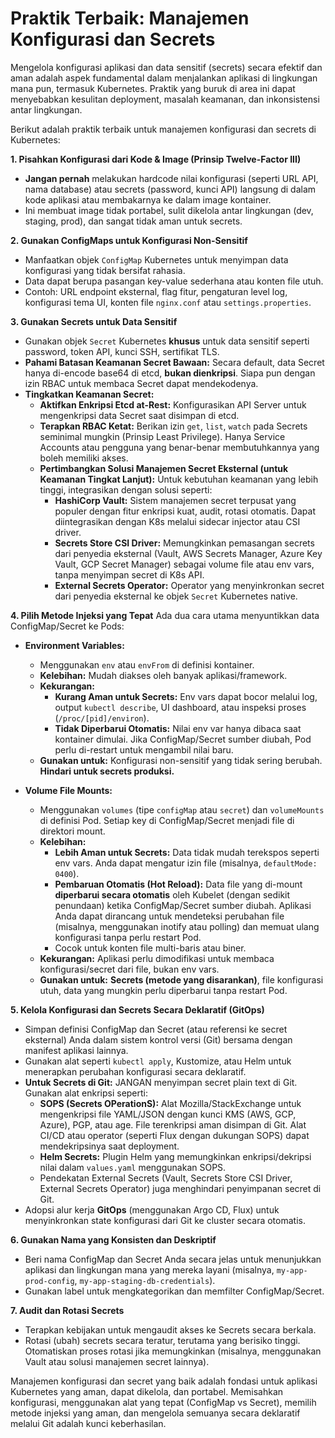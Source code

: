 # Praktik Terbaik: Manajemen Konfigurasi dan Secrets

Mengelola konfigurasi aplikasi dan data sensitif (secrets) secara efektif dan aman adalah aspek fundamental dalam menjalankan aplikasi di lingkungan mana pun, termasuk Kubernetes. Praktik yang buruk di area ini dapat menyebabkan kesulitan deployment, masalah keamanan, dan inkonsistensi antar lingkungan.

Berikut adalah praktik terbaik untuk manajemen konfigurasi dan secrets di Kubernetes:

**1. Pisahkan Konfigurasi dari Kode & Image (Prinsip Twelve-Factor III)**
   *   **Jangan pernah** melakukan hardcode nilai konfigurasi (seperti URL API, nama database) atau secrets (password, kunci API) langsung di dalam kode aplikasi atau membakarnya ke dalam image kontainer.
   *   Ini membuat image tidak portabel, sulit dikelola antar lingkungan (dev, staging, prod), dan sangat tidak aman untuk secrets.

**2. Gunakan ConfigMaps untuk Konfigurasi Non-Sensitif**
   *   Manfaatkan objek `ConfigMap` Kubernetes untuk menyimpan data konfigurasi yang tidak bersifat rahasia.
   *   Data dapat berupa pasangan key-value sederhana atau konten file utuh.
   *   Contoh: URL endpoint eksternal, flag fitur, pengaturan level log, konfigurasi tema UI, konten file `nginx.conf` atau `settings.properties`.

**3. Gunakan Secrets untuk Data Sensitif**
   *   Gunakan objek `Secret` Kubernetes **khusus** untuk data sensitif seperti password, token API, kunci SSH, sertifikat TLS.
   *   **Pahami Batasan Keamanan Secret Bawaan:** Secara default, data Secret hanya di-encode base64 di etcd, **bukan dienkripsi**. Siapa pun dengan izin RBAC untuk membaca Secret dapat mendekodenya.
   *   **Tingkatkan Keamanan Secret:**
        *   **Aktifkan Enkripsi Etcd at-Rest:** Konfigurasikan API Server untuk mengenkripsi data Secret saat disimpan di etcd.
        *   **Terapkan RBAC Ketat:** Berikan izin `get`, `list`, `watch` pada Secrets seminimal mungkin (Prinsip Least Privilege). Hanya Service Accounts atau pengguna yang benar-benar membutuhkannya yang boleh memiliki akses.
        *   **Pertimbangkan Solusi Manajemen Secret Eksternal (untuk Keamanan Tingkat Lanjut):** Untuk kebutuhan keamanan yang lebih tinggi, integrasikan dengan solusi seperti:
            *   **HashiCorp Vault:** Sistem manajemen secret terpusat yang populer dengan fitur enkripsi kuat, audit, rotasi otomatis. Dapat diintegrasikan dengan K8s melalui sidecar injector atau CSI driver.
            *   **Secrets Store CSI Driver:** Memungkinkan pemasangan secrets dari penyedia eksternal (Vault, AWS Secrets Manager, Azure Key Vault, GCP Secret Manager) sebagai volume file atau env vars, tanpa menyimpan secret di K8s API.
            *   **External Secrets Operator:** Operator yang menyinkronkan secret dari penyedia eksternal ke objek `Secret` Kubernetes native.

**4. Pilih Metode Injeksi yang Tepat**
   Ada dua cara utama menyuntikkan data ConfigMap/Secret ke Pods:

   *   **Environment Variables:**
        *   Menggunakan `env` atau `envFrom` di definisi kontainer.
        *   **Kelebihan:** Mudah diakses oleh banyak aplikasi/framework.
        *   **Kekurangan:**
            *   **Kurang Aman untuk Secrets:** Env vars dapat bocor melalui log, output `kubectl describe`, UI dashboard, atau inspeksi proses (`/proc/[pid]/environ`).
            *   **Tidak Diperbarui Otomatis:** Nilai env var hanya dibaca saat kontainer dimulai. Jika ConfigMap/Secret sumber diubah, Pod perlu di-restart untuk mengambil nilai baru.
        *   **Gunakan untuk:** Konfigurasi non-sensitif yang tidak sering berubah. **Hindari untuk secrets produksi.**

   *   **Volume File Mounts:**
        *   Menggunakan `volumes` (tipe `configMap` atau `secret`) dan `volumeMounts` di definisi Pod. Setiap key di ConfigMap/Secret menjadi file di direktori mount.
        *   **Kelebihan:**
            *   **Lebih Aman untuk Secrets:** Data tidak mudah terekspos seperti env vars. Anda dapat mengatur izin file (misalnya, `defaultMode: 0400`).
            *   **Pembaruan Otomatis (Hot Reload):** Data file yang di-mount **diperbarui secara otomatis** oleh Kubelet (dengan sedikit penundaan) ketika ConfigMap/Secret sumber diubah. Aplikasi Anda dapat dirancang untuk mendeteksi perubahan file (misalnya, menggunakan inotify atau polling) dan memuat ulang konfigurasi tanpa perlu restart Pod.
            *   Cocok untuk konten file multi-baris atau biner.
        *   **Kekurangan:** Aplikasi perlu dimodifikasi untuk membaca konfigurasi/secret dari file, bukan env vars.
        *   **Gunakan untuk:** **Secrets (metode yang disarankan)**, file konfigurasi utuh, data yang mungkin perlu diperbarui tanpa restart Pod.

**5. Kelola Konfigurasi dan Secrets Secara Deklaratif (GitOps)**
   *   Simpan definisi ConfigMap dan Secret (atau referensi ke secret eksternal) Anda dalam sistem kontrol versi (Git) bersama dengan manifest aplikasi lainnya.
   *   Gunakan alat seperti `kubectl apply`, Kustomize, atau Helm untuk menerapkan perubahan konfigurasi secara deklaratif.
   *   **Untuk Secrets di Git:** JANGAN menyimpan secret plain text di Git. Gunakan alat enkripsi seperti:
        *   **SOPS (Secrets OPerationS):** Alat Mozilla/StackExchange untuk mengenkripsi file YAML/JSON dengan kunci KMS (AWS, GCP, Azure), PGP, atau age. File terenkripsi aman disimpan di Git. Alat CI/CD atau operator (seperti Flux dengan dukungan SOPS) dapat mendekripsinya saat deployment.
        *   **Helm Secrets:** Plugin Helm yang memungkinkan enkripsi/dekripsi nilai dalam `values.yaml` menggunakan SOPS.
        *   Pendekatan External Secrets (Vault, Secrets Store CSI Driver, External Secrets Operator) juga menghindari penyimpanan secret di Git.
   *   Adopsi alur kerja **GitOps** (menggunakan Argo CD, Flux) untuk menyinkronkan state konfigurasi dari Git ke cluster secara otomatis.

**6. Gunakan Nama yang Konsisten dan Deskriptif**
   *   Beri nama ConfigMap dan Secret Anda secara jelas untuk menunjukkan aplikasi dan lingkungan mana yang mereka layani (misalnya, `my-app-prod-config`, `my-app-staging-db-credentials`).
   *   Gunakan label untuk mengkategorikan dan memfilter ConfigMap/Secret.

**7. Audit dan Rotasi Secrets**
   *   Terapkan kebijakan untuk mengaudit akses ke Secrets secara berkala.
   *   Rotasi (ubah) secrets secara teratur, terutama yang berisiko tinggi. Otomatiskan proses rotasi jika memungkinkan (misalnya, menggunakan Vault atau solusi manajemen secret lainnya).

Manajemen konfigurasi dan secret yang baik adalah fondasi untuk aplikasi Kubernetes yang aman, dapat dikelola, dan portabel. Memisahkan konfigurasi, menggunakan alat yang tepat (ConfigMap vs Secret), memilih metode injeksi yang aman, dan mengelola semuanya secara deklaratif melalui Git adalah kunci keberhasilan.
